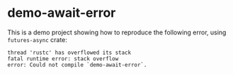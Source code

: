 # demo-await-error

This is a demo project showing how to reproduce the following error, using `futures-async` crate:

```
thread 'rustc' has overflowed its stack
fatal runtime error: stack overflow
error: Could not compile `demo-await-error`.
```
